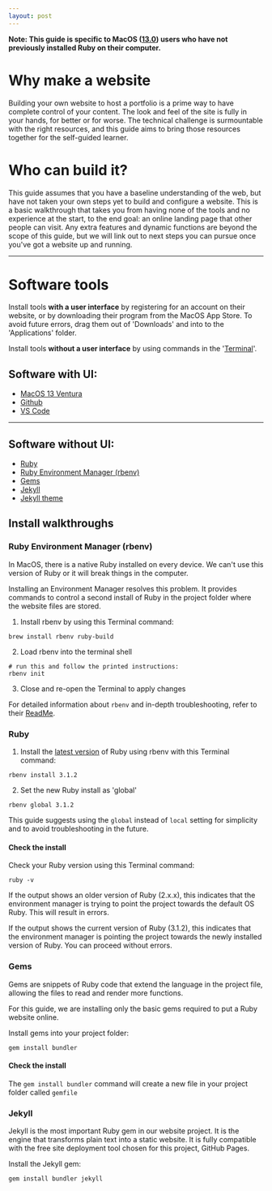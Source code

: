 ```yaml
---
layout: post
---
```


**Note: This guide is specific to MacOS ([13.0](https://en.wikipedia.org/wiki/MacOS_Ventura)) users who have not previously installed Ruby on their computer.**
# Why make a website
Building your own website to host a portfolio is a prime way to have complete control of your content. The look and feel of the site is fully in your hands, for better or for worse. The technical challenge is surmountable with the right resources, and this guide aims to bring those resources together for the self-guided learner.

# Who can build it?
This guide assumes that you have a baseline understanding of the web, but have not taken your own steps yet to build and configure a website. This is a basic walkthrough that takes you from having none of the tools and no experience at the start, to the end goal: an online landing page that other people can visit. Any extra features and dynamic functions are beyond the scope of this guide, but we will link out to next steps you can pursue once you've got a website up and running.  

---
# Software tools

Install tools **with a user interface** by registering for an account on their website, or by downloading their program from the MacOS App Store. To avoid future errors, drag them out of 'Downloads' and into to the 'Applications' folder.

Install tools **without a user interface** by using commands in the '[Terminal](https://support.apple.com/en-ca/guide/terminal/apd5265185d-f365-44cb-8b09-71a064a42125/mac)'. 
## Software with UI:
- [MacOS 13 Ventura](https://support.apple.com/en-ca/HT201541)
- [Github](https://docs.github.com/en/get-started/signing-up-for-github/signing-up-for-a-new-github-account)
- [VS Code](https://code.visualstudio.com/docs?dv=osx)

---
## Software without UI:
- [Ruby](https://www.ruby-lang.org/en/)
- [Ruby Environment Manager (rbenv)](https://www.ruby-lang.org/en/documentation/installation/#rbenv)
- [Gems](https://jekyllrb.com/docs/ruby-101/#gems)
- [Jekyll](https://jekyllrb.com/)
- [Jekyll theme](https://github.com/abhinavs/moonwalk)

## Install walkthroughs

### Ruby Environment Manager (rbenv)
In MacOS, there is a native Ruby installed on every device. We can't use this version of Ruby or it will break things in the computer. 

Installing an Environment Manager resolves this problem. It provides commands to control a second install of Ruby in the project folder where the website files are stored.

1. Install rbenv by using this Terminal command:

```
brew install rbenv ruby-build 
```

2. Load rbenv into the terminal shell

``` 
# run this and follow the printed instructions:
rbenv init
```
3. Close and re-open the Terminal to apply changes

For detailed information about ``` rbenv ``` and in-depth troubleshooting, refer to their [ReadMe](https://github.com/rbenv/rbenv#readme). 

### Ruby
1. Install the [latest version](https://www.ruby-lang.org/en/downloads/) of Ruby using rbenv with this Terminal command:

```
rbenv install 3.1.2
```

2. Set the new Ruby install as 'global'
```
rbenv global 3.1.2
```
This guide suggests using the ``` global ``` instead of ``` local ``` setting for simplicity and to avoid troubleshooting in the future.

#### Check the install
Check your Ruby version using this Terminal command:

```
ruby -v
```
If the output shows an older version of Ruby (2.x.x), this indicates that the environment manager is trying to point the project towards the default OS Ruby. This will result in errors. 

If the output shows the current version of Ruby (3.1.2), this indicates that the environment manager is pointing the project towards the newly installed version of Ruby. You can proceed without errors.

### Gems
Gems are snippets of Ruby code that extend the language in the project file, allowing the files to read and render more functions. 

For this guide, we are installing only the basic gems required to put a Ruby website online. 

Install gems into your project folder:

```
gem install bundler
```

#### Check the install 
The ```gem install bundler``` command will create a new file in your project folder called ```gemfile```

### Jekyll

Jekyll is the most important Ruby gem in our website project. It is the engine that transforms plain text into a static website. It is fully compatible with the free site deployment tool chosen for this project, GitHub Pages.

Install the Jekyll gem:

``` gem install bundler jekyll ```

